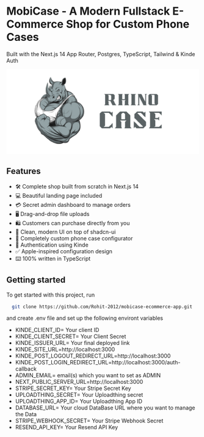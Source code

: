 # MobiCase - A Modern Fullstack E-Commerce Shop for Custom Phone Cases

Built with the Next.js 14 App Router, Postgres, TypeScript, Tailwind & Kinde Auth

![Project Image](https://raw.githubusercontent.com/Rohit-2012/mobicase-ecommerce-app/main/public/thumbnail.png)

## Features

- 🛠️ Complete shop built from scratch in Next.js 14
- 💻 Beautiful landing page included
- 💳 Secret admin dashboard to manage orders
- 🖥️ Drag-and-drop file uploads
- 🛍️ Customers can purchase directly from you
- 🌟 Clean, modern UI on top of shadcn-ui
- 🛒 Completely custom phone case configurator
- 🔑 Authentication using Kinde
- ✅ Apple-inspired configuration design
- ⌨️ 100% written in TypeScript

## Getting started

To get started with this project, run

```bash
  git clone https://github.com/Rohit-2012/mobicase-ecommerce-app.git
```

and create .env file and set up the following environt variables

- KINDE_CLIENT_ID= Your client ID
- KINDE_CLIENT_SECRET= Your Client Secret
- KINDE_ISSUER_URL= Your final deployed link
- KINDE_SITE_URL=http://localhost:3000
- KINDE_POST_LOGOUT_REDIRECT_URL=http://localhost:3000
- KINDE_POST_LOGIN_REDIRECT_URL=http://localhost:3000/auth-callback
- ADMIN_EMAIL= email(s) which you want to set as ADMIN
- NEXT_PUBLIC_SERVER_URL=http://localhost:3000
- STRIPE_SECRET_KEY= Your Stripe Secret Key
- UPLOADTHING_SECRET= Your Uploadthing secret
- UPLOADTHING_APP_ID= Your Uploadthing App ID
- DATABASE_URL= Your cloud DataBase URL where you want to manage the Data
- STRIPE_WEBHOOK_SECRET= Your Stripe Webhook Secret
- RESEND_API_KEY= Your Resend API Key
